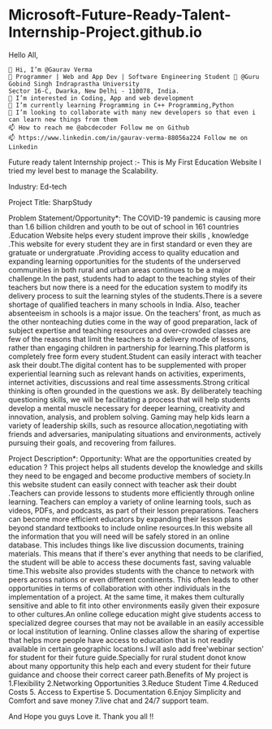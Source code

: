 # Microsoft-Future-Ready-Talent-Internship-Project.github.io
Hello All,
    

    👋 Hi, I’m @Gaurav Verma
    👀 Programmer | Web and App Dev | Software Engineering Student 💞️ @Guru Gobind Singh Indraprastha University
    Sector 16-C, Dwarka, New Delhi - 110078, India. 
    👀 I’m interested in Coding, App and web development
    🌱 I’m currently learning Programming in C++ Programming,Python
    💞️ I’m looking to collaborate with many new developers so that even i can learn new things from them
    📫 How to reach me @abcdecoder Follow me on Github
    📫 https://www.linkedin.com/in/gaurav-verma-88056a224 Follow me on Linkedin


Future ready talent Internship project :-
This is My First Education Website I tried my level best to manage the Scalability.

Industry:
Ed-tech

Project Title:
SharpStudy

Problem Statement/Opportunity*:
The COVID-19 pandemic is causing more than 1.6 billion children and youth to be out of school in 161 countries .Education Website helps every student improve their skills , knowledge .This website for every student they are in first standard or even they are gratuate or undergratuate .Providing access to quality education and expanding learning opportunities for the students of the underserved communities in both rural and urban areas continues to be a major challenge.In the past, students had to adapt to the teaching styles of their teachers but now there is a need for the education system to modify its delivery process to suit the learning styles of the students.There is a severe shortage of qualified teachers in many schools in India. Also, teacher absenteeism in schools is a major issue. On the teachers’ front, as much as the other nonteaching duties come in the way of good preparation, lack of subject expertise and teaching resources and over-crowded classes are few of the reasons that limit the teachers to a delivery mode of lessons, rather than engaging children in partnership for learning.This platform is completely free form every student.Student can easily interact with teacher ask their doubt.The digital content has to be supplemented with proper experiential learning such as relevant hands on activities, experiments, internet activities, discussions and real time assessments.Strong critical thinking is often grounded in the questions we ask. By deliberately teaching questioning skills, we will be facilitating a process that will help students develop a mental muscle necessary for deeper learning, creativity and innovation, analysis, and problem solving. Gaming may help kids learn a variety of leadership skills, such as resource allocation,negotiating with friends and adversaries, manipulating situations and environments, actively pursuing their goals, and recovering from failures.

Project Description*:
Opportunity: What are the opportunities created by education ?
This project helps all students develop the knowledge and skills they need to be engaged and become productive members of society.In this website student can easily connect with teacher ask their doubt .Teachers can provide lessons to students more efficiently through online learning. Teachers can employ a variety of online learning tools, such as videos, PDFs, and podcasts, as part of their lesson preparations. Teachers can become more efficient educators by expanding their lesson plans beyond standard textbooks to include online resources.In this website all the information that you will need will be safely stored in an online database. This includes things like live discussion documents, training materials. This means that if there's ever anything that needs to be clarified, the student will be able to access these documents fast, saving valuable time.This website also provides students with the chance to network with peers across nations or even different continents. This often leads to other opportunities in terms of collaboration with other individuals in the implementation of a project. At the same time, it makes them culturally sensitive and able to fit into other environments easily given their exposure to other cultures.An online college education might give students access to specialized degree courses that may not be available in an easily accessible or local institution of learning. Online classes allow the sharing of expertise that helps more people have access to education that is not readily available in certain geographic locations.I will aslo add free'webinar section' for student for their future guide.Specially for rural student donot know about many opportunity this help each and every student for their future guidance and choose their correct career path.Benefits of My project is 1.Flexibility 2.Networking Opportunities 3.Reduce Student Time  4.Reduced Costs 5. Access to Expertise 5. Documentation 6.Enjoy Simplicity and Comfort and save money 7.live chat and 24/7 support team. 


And Hope you guys Love it.
Thank you all !!
